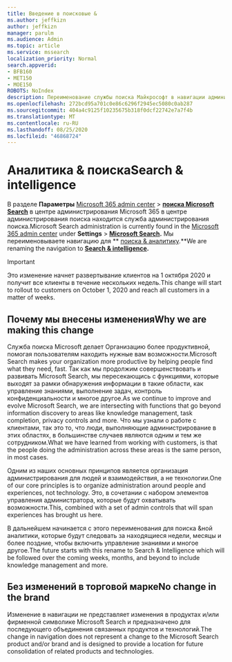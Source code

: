 ```yaml
---
title: Введение в поисковые &
ms.author: jeffkizn
author: jeffkizn
manager: parulm
ms.audience: Admin
ms.topic: article
ms.service: mssearch
localization_priority: Normal
search.appverid:
- BFB160
- MET150
- MOE150
ROBOTS: NoIndex
description: Переименование службы поиска Майкрософт в навигации администрирования для поиска в & аналитике
ms.openlocfilehash: 272bcd95a701c0e86c6296f2945ec5080c0ab287
ms.sourcegitcommit: 404a4c9125f10235675b318f0dcf22742e7a7f4b
ms.translationtype: MT
ms.contentlocale: ru-RU
ms.lasthandoff: 08/25/2020
ms.locfileid: "46868724"
---
```

# <a name="search--intelligence"></a><span data-ttu-id="6cf93-103">Аналитика & поиска</span><span class="sxs-lookup"><span data-stu-id="6cf93-103">Search & intelligence</span></span>

<span data-ttu-id="6cf93-104">В разделе **Параметры** [Microsoft 365 admin center](https://admin.microsoft.com)  >  **[поиска Microsoft Search](https://admin.microsoft.com/Adminportal/Home#/MicrosoftSearch)** в центре администрирования Microsoft 365 в центре администрирования поиска находится служба администрирования поиска.</span><span class="sxs-lookup"><span data-stu-id="6cf93-104">Microsoft Search administration is currently found in the  [Microsoft 365 admin center](https://admin.microsoft.com) under **Settings** > **[Microsoft Search](https://admin.microsoft.com/Adminportal/Home#/MicrosoftSearch).**</span></span> <span data-ttu-id="6cf93-105">Мы переименовываете навигацию для \*\* [поиска & аналитику](https://admin.microsoft.com/Adminportal/Home#/MicrosoftSearch).\*\*</span><span class="sxs-lookup"><span data-stu-id="6cf93-105">We are renaming the navigation to **[Search & intelligence](https://admin.microsoft.com/Adminportal/Home#/MicrosoftSearch).**</span></span>

> [!Important]
> <span data-ttu-id="6cf93-106">Это изменение начнет развертывание клиентов на 1 октября 2020 и получит все клиенты в течение нескольких недель.</span><span class="sxs-lookup"><span data-stu-id="6cf93-106">This change will start to rollout to customers on October 1, 2020 and reach all customers in a matter of weeks.</span></span>

## <a name="why-we-are-making-this-change"></a><span data-ttu-id="6cf93-107">Почему мы внесены изменения</span><span class="sxs-lookup"><span data-stu-id="6cf93-107">Why we are making this change</span></span>

<span data-ttu-id="6cf93-108">Служба поиска Microsoft делает Организацию более продуктивной, помогая пользователям находить нужные вам возможности.</span><span class="sxs-lookup"><span data-stu-id="6cf93-108">Microsoft Search makes your organization more productive by helping people find what they need, fast.</span></span> <span data-ttu-id="6cf93-109">Так как мы продолжим совершенствовать и развивать Microsoft Search, мы пересекающись с функциями, которые выходят за рамки обнаружения информации в такие области, как управление знаниями, выполнение задач, контроль конфиденциальности и многое другое.</span><span class="sxs-lookup"><span data-stu-id="6cf93-109">As we continue to improve and evolve Microsoft Search, we are intersecting with functions that go beyond information discovery to areas like knowledge management, task completion, privacy controls and more.</span></span>
<span data-ttu-id="6cf93-110">Что мы узнали о работе с клиентами, так это то, что люди, выполняющие администрирование в этих областях, в большинстве случаев являются одним и тем же сотрудником.</span><span class="sxs-lookup"><span data-stu-id="6cf93-110">What we have learned from working with customers, is that the people doing the administration across these areas is the same person, in most cases.</span></span>

<span data-ttu-id="6cf93-111">Одним из наших основных принципов является организация администрирования для людей и взаимодействия, а не технологии.</span><span class="sxs-lookup"><span data-stu-id="6cf93-111">One of our core principles is to organize administration around people and experiences, not technology.</span></span> <span data-ttu-id="6cf93-112">Это, в сочетании с набором элементов управления администратора, которые будут охватывать возможности.</span><span class="sxs-lookup"><span data-stu-id="6cf93-112">This, combined with a set of admin controls that will span experiences has brought us here.</span></span>

<span data-ttu-id="6cf93-113">В дальнейшем начинается с этого переименования для поиска &ной аналитики, которые будут следовать за находящиеся недели, месяцы и более поздние, чтобы включить управление знаниями и многое другое.</span><span class="sxs-lookup"><span data-stu-id="6cf93-113">The future starts with this rename to Search & Intelligence which will be followed over the coming weeks, months, and beyond to include knowledge management and more.</span></span>

## <a name="no-change-in-the-brand"></a><span data-ttu-id="6cf93-114">Без изменений в торговой марке</span><span class="sxs-lookup"><span data-stu-id="6cf93-114">No change in the brand</span></span>

<span data-ttu-id="6cf93-115">Изменение в навигации не представляет изменения в продуктах и/или фирменной символике Microsoft Search и предназначено для последующего объединения связанных продуктов и технологий.</span><span class="sxs-lookup"><span data-stu-id="6cf93-115">The change in navigation does not represent a change to the Microsoft Search product and/or brand and is designed to provide a location for future consolidation of related products and technologies.</span></span>
